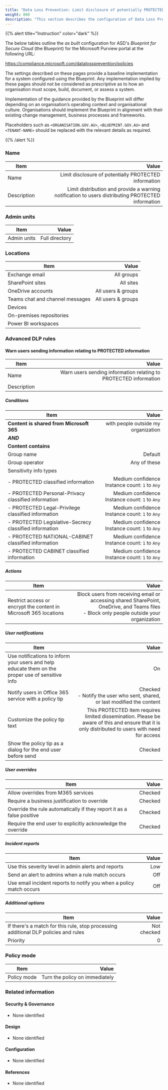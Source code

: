 ```yaml
---
title: "Data Loss Prevention: Limit disclosure of potentially PROTECTED information"
weight: 060
description: "This section describes the configuration of Data Loss Prevention (DLP) policies within Microsoft Purview associated with systems built according to guidance in ASD's Blueprint for Secure Cloud."
---
```


{{% alert title="Instruction" color="dark" %}}
 
The below tables outline the *as built* configuration for ASD's *Blueprint for Secure Cloud* (the Blueprint) for the Microsoft Purview portal at the following URL: 
 
https://compliance.microsoft.com/datalossprevention/policies
 
The settings described on these pages provide a baseline implementation for a system configured using the Blueprint. Any implementation implied by these pages should not be considered as prescriptive as to how an organisation must scope, build, document, or assess a system.

Implementation of the guidance provided by the Blueprint will differ depending on an organisation’s operating context and organisational culture. Organisations should implement the Blueprint in alignment with their existing change management, business processes and frameworks.

Placeholders such as `<ORGANISATION.GOV.AU>`, `<BLUEPRINT.GOV.AU>` and `<TENANT-NAME>` should be replaced with the relevant details as required.
 
{{% /alert %}}

### Name

| Item        |                                                                                             Value |
| ----------- | ------------------------------------------------------------------------------------------------: |
| Name        |                                             Limit disclosure of potentially PROTECTED information |
| Description | Limit distribution and provide a warning notification to users distributing PROTECTED information |

### Admin units

| Item        |          Value |
| ----------- | -------------: |
| Admin units | Full directory |

### Locations 

| Item                            |              Value |
| ------------------------------- | -----------------: |
| Exchange email                  |         All groups |
| SharePoint sites                |          All sites |
| OneDrive accounts               | All users & groups |
| Teams chat and channel messages | All users & groups |
| Devices                         |                    |
| On-premises repositories        |                    |
| Power BI workspaces             |                    |

### Advanced DLP rules

#### Warn users sending information relating to PROTECTED information

| Item        |                                                            Value |
| ----------- | ---------------------------------------------------------------: |
| Name        | Warn users sending information relating to PROTECTED information |
| Description |                                                                  |

##### Conditions

| Item                                                   |                                             Value |
| ------------------------------------------------------ | ------------------------------------------------: |
| **Content is shared from Microsoft 365**               |               with people outside my organization |
| ***AND***                                              |                                                   |
| **Content contains**                                   |                                                   |
| Group name                                             |                                           Default |
| Group operator                                         |                                      Any of these |
| Sensitivity info types                                 |                                                   |
| - PROTECTED classified information                     | Medium confidence<br>Instance count: `1` to `Any` |
| - PROTECTED Personal-Privacy classified information    | Medium confidence<br>Instance count: `1` to `Any` |
| - PROTECTED Legal-Privilege classified information     | Medium confidence<br>Instance count: `1` to `Any` |
| - PROTECTED Legislative-Secrecy classified information | Medium confidence<br>Instance count: `1` to `Any` |
| - PROTECTED NATIONAL-CABINET classified information    | Medium confidence<br>Instance count: `1` to `Any` |
| - PROTECTED CABINET classified information             | Medium confidence<br>Instance count: `1` to `Any` |

##### Actions

| Item                                                              |                                                                                                                                       Value |
| ----------------------------------------------------------------- | ------------------------------------------------------------------------------------------------------------------------------------------: |
| Restrict access or encrypt the content in Microsoft 365 locations | Block users from receiving email or accessing shared SharePoint, OneDrive, and Teams files<br>- Block only people outside your organization |

##### User notifications 

| Item                                                                                             |                                                                                                                                            Value |
| ------------------------------------------------------------------------------------------------ | -----------------------------------------------------------------------------------------------------------------------------------------------: |
| Use notifications to inform your users and help educate them on the proper use of sensitive info |                                                                                                                                               On |
| Notify users in Office 365 service with a policy tip                                             |                                                                      Checked<br>- Notify the user who sent, shared, or last modified the content |
| Customize the policy tip text                                                                    | This PROTECTED item requires limited dissemination. Please be aware of this and ensure that it is only distributed to users with need for access |
| Show the policy tip as a dialog for the end user before send                                     |                                                                                                                                          Checked |

##### User overrides

| Item                                                                  |   Value |
| --------------------------------------------------------------------- | ------: |
| Allow overrides from M365 services                                    | Checked |
| Require a business justification to override                          | Checked |
| Override the rule automatically if they report it as a false positive | Checked |
| Require the end user to explicitly acknowledge the override           | Checked |

##### Incident reports

| Item                                                                | Value |
| ------------------------------------------------------------------- | ----: |
| Use this severity level in admin alerts and reports                 |   Low |
| Send an alert to admins when a rule match occurs                    |   Off |
| Use email incident reports to notify you when a policy match occurs |   Off |

##### Additional options

| Item                                                                                |       Value |
| ----------------------------------------------------------------------------------- | ----------: |
| If there's a match for this rule, stop processing additional DLP policies and rules | Not checked |
| Priority                                                                            |           0 |

### Policy mode

| Item        |                          Value |
| ----------- | -----------------------------: |
| Policy mode | Turn the policy on immediately |

### Related information

#### Security & Governance

* None identified
  
#### Design

* None identified
  
#### Configuration

* None identified

#### References

* None identified